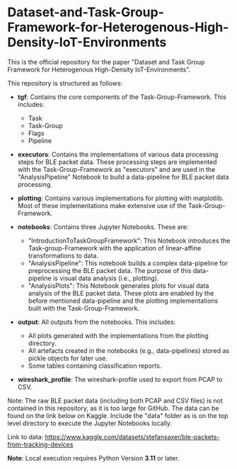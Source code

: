 # Dataset-and-Task-Group-Framework-for-Heterogenous-High-Density-IoT-Environments 

This is the official repository for the paper "Dataset and Task Group 
Framework for Heterogenous High-Density IoT-Environments".

This repository is structured as follows:
- **tgf**: Contains the core components of the Task-Group-Framework. This includes:
  - Task
  - Task-Group
  - Flags
  - Pipeline 
  

- **executors**: Contains the implementations of various data processing steps for BLE packet data. 
                These processing steps are implemented with the Task-Group-Framework as "executors" and are used
                in the "AnalysisPipeline" Notebook to build a data-pipeline for BLE packet data processing. 

  
- **plotting**: Contains various implementations for plotting with matplotlib. Most of these implementations make extensive use of the Task-Group-Framework.


- **notebooks**: Contains three Jupyter Notebooks. These are:

  - "IntroductionToTaskGroupFramework": This Notebook introduces the Task-group-Framework with the application of linear-affine transformations to data.
  - "AnalysisPipeline": This notebook builds a complex data-pipeline for preprocessing the BLE packet data. The purpose of this data-pipeline
    is visual data analysis (i.e., plotting). 
  - "AnalysisPlots": This Notebook generates plots for visual data analysis of the BLE packet data. These plots are enabled by the before mentioned data-pipeline 
  and the plotting implementations built with the Task-Group-Framework.


- **output**: All outputs from the notebooks. This includes:
  - All plots generated with the implementations from the plotting directory.
  - All artefacts created in the notebooks (e.g., data-pipelines) stored as pickle objects for later use.
  - Some tables containing classification reports. 


- **wireshark_profile**: The wireshark-profile used to export from PCAP to CSV.

Note: The raw BLE packet data (including both PCAP and CSV files) is not contained in this repository, as it is too large for GitHub. 
The data can be found on the link below on Kaggle. Include the "data" folder as is on the top level directory to execute the Jupyter Notebooks locally.


Link to data: https://www.kaggle.com/datasets/stefansaxer/ble-packets-from-tracking-devices

**Note**: Local execution requires Python Version **3.11** or later. 



